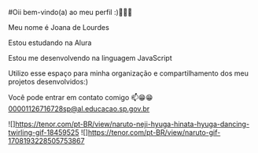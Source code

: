#Oii bem-vindo(a) ao meu perfil :)💙🖤💙

Meu nome é Joana de Lourdes

Estou estudando na Alura

Estou me desenvolvendo na linguagem JavaScript

Utilizo esse espaço para minha organização e compartilhamento dos meu projetos desenvolvidos:)


Você pode entrar em contato comigo 📫😁😁
00001126716728sp@al.educacao.sp.gov.br

![]https://tenor.com/pt-BR/view/naruto-neji-hyuga-hinata-hyuga-dancing-twirling-gif-18459525
![]https://tenor.com/pt-BR/view/naruto-gif-1708193228505753867
